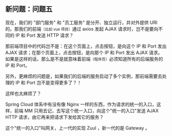 ## 新问题：问题五

现在，我们的 "部门服务" 和 "员工服务" 是分开、独立运行，并对外提供 URI 的。那我们的前端<small>（比如 vue 项目）</small>通过 axios 发起 AJAX 请求时，岂不是要向不同的 IP 和 Port 发送 HTTP 请求？

那前端项目中的代码岂不是：在这个页面上，点击按钮，是向这个 IP 和 Port 发出 AJAX 请求；在那个页面上，点击按钮，是向那个 IP 和 Port 发出 AJAX 请求。如果是这样的话，那么是不是就意味着前端<small>（程序员）</small>必须知道所有的后端服务的 IP 和 Port。

另外，更麻烦的问题是，如果我们的后端的服务启动了多个实例，那前端需要去处理的 IP 和 Port 岂不是变得更多了？！

这样也太麻烦了？

Spring Cloud 体系中有没有像 Nginx 一样的东西，作为请求的统一的入口，这样，前端 MM 只用去记，去写这个统一入口，向这个"统一的入口"发送 AJAX HTTP 请求，由它再来把请求下发给其它的服务？

这个"统一的入口"叫网关，上一代的实现 Zuul ，新一代的是 Gateway 。